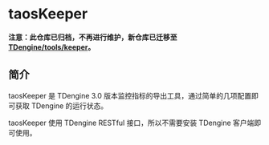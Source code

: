 # taosKeeper

**注意：此仓库已归档，不再进行维护，新仓库已迁移至 [TDengine/tools/keeper](https://github.com/taosdata/TDengine/tree/main/tools/keeper)。**

## 简介

taosKeeper 是 TDengine 3.0 版本监控指标的导出工具，通过简单的几项配置即可获取 TDengine 的运行状态。

taosKeeper 使用 TDengine RESTful 接口，所以不需要安装 TDengine 客户端即可使用。
